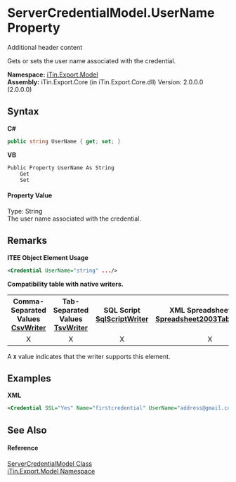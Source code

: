 # ServerCredentialModel.UserName Property 
Additional header content 

Gets or sets the user name associated with the credential.

**Namespace:**&nbsp;<a href="N_iTin_Export_Model">iTin.Export.Model</a><br />**Assembly:**&nbsp;iTin.Export.Core (in iTin.Export.Core.dll) Version: 2.0.0.0 (2.0.0.0)

## Syntax

**C#**<br />
``` C#
public string UserName { get; set; }
```

**VB**<br />
``` VB
Public Property UserName As String
	Get
	Set
```


#### Property Value
Type: String<br />The user name associated with the credential.

## Remarks

**ITEE Object Element Usage**<br />
``` XML
<Credential UserName="string" .../>
```


<strong>Compatibility table with native writers.</strong><table><tr><th>Comma-Separated Values<br /><a href="T_iTin_Export_Writers_CsvWriter">CsvWriter</a></th><th>Tab-Separated Values<br /><a href="T_iTin_Export_Writers_TsvWriter">TsvWriter</a></th><th>SQL Script<br /><a href="T_iTin_Export_Writers_SqlScriptWriter">SqlScriptWriter</a></th><th>XML Spreadsheet 2003<br /><a href="T_iTin_Export_Writers_Spreadsheet2003TabularWriter">Spreadsheet2003TabularWriter</a></th></tr><tr><td align="center">X</td><td align="center">X</td><td align="center">X</td><td align="center">X</td></tr></table> A <strong>`X`</strong> value indicates that the writer supports this element.


## Examples

**XML**<br />
``` XML
<Credential SSL="Yes" Name="firstcredential" UserName="address@gmail.com" password="pwd" Host="smtp.gmail.com"/>
```


## See Also


#### Reference
<a href="T_iTin_Export_Model_ServerCredentialModel">ServerCredentialModel Class</a><br /><a href="N_iTin_Export_Model">iTin.Export.Model Namespace</a><br />